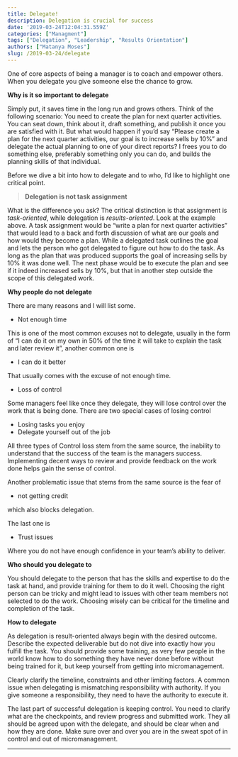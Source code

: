 ```yaml
---
title: Delegate!
description: Delegation is crucial for success
date: '2019-03-24T12:04:31.559Z'
categories: ["Managment"]
tags: ["Delegation", "Leadership", "Results Orientation"]
authors: ["Matanya Moses"]
slug: /2019-03-24/delegate
---
```


One of core aspects of being a manager is to coach and empower others. When you delegate you give someone else the chance to grow.

**Why is it so important to delegate**

Simply put, it saves time in the long run and grows others. Think of the following scenario: You need to create the plan for next quarter activities. You can seat down, think about it, draft something, and publish it once you are satisfied with it. But what would happen if you’d say “Please create a plan for the next quarter activities, our goal is to increase sells by 10%” and delegate the actual planning to one of your direct reports? I frees you to do something else, preferably something only you can do, and builds the planning skills of that individual.

Before we dive a bit into how to delegate and to who, I’d like to highlight one critical point.

> **Delegation is not task assignment**

What is the difference you ask? The critical distinction is that assignment is _task-oriented_, while delegation is _results-oriented_. Look at the example above. A task assignment would be “write a plan for next quarter activities” that would lead to a back and forth discussion of what are our goals and how would they become a plan. While a delegated task outlines the goal and lets the person who got delegated to figure out how to do the task. As long as the plan that was produced supports the goal of increasing sells by 10% it was done well. The next phase would be to execute the plan and see if it indeed increased sells by 10%, but that in another step outside the scope of this delegated work.

**Why people do not delegate**

There are many reasons and I will list some.

*   Not enough time

This is one of the most common excuses not to delegate, usually in the form of “I can do it on my own in 50% of the time it will take to explain the task and later review it”, another common one is

*   I can do it better

That usually comes with the excuse of not enough time.

*   Loss of control

Some managers feel like once they delegate, they will lose control over the work that is being done. There are two special cases of losing control

*   Losing tasks you enjoy
*   Delegate yourself out of the job

All three types of Control loss stem from the same source, the inability to understand that the success of the team is the managers success. Implementing decent ways to review and provide feedback on the work done helps gain the sense of control.

Another problematic issue that stems from the same source is the fear of

*   not getting credit

which also blocks delegation.

The last one is

*   Trust issues

Where you do not have enough confidence in your team’s ability to deliver.

**Who should you delegate to**

You should delegate to the person that has the skills and expertise to do the task at hand, and provide training for them to do it well. Choosing the right person can be tricky and might lead to issues with other team members not selected to do the work. Choosing wisely can be critical for the timeline and completion of the task.

**How to delegate**

As delegation is result-oriented always begin with the desired outcome. Describe the expected deliverable but do not dive into exactly how you fulfill the task. You should provide some training, as very few people in the world know how to do something they have never done before without being trained for it, but keep yourself from getting into micromanagement.

Clearly clarify the timeline, constraints and other limiting factors. A common issue when delegating is mismatching responsibility with authority. If you give someone a responsibility, they need to have the authority to execute it.

The last part of successful delegation is keeping control. You need to clarify what are the checkpoints, and review progress and submitted work. They all should be agreed upon with the delegate, and should be clear when and how they are done. Make sure over and over you are in the sweat spot of in control and out of micromanagement.

---
